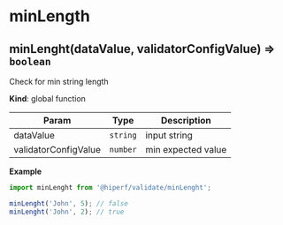 # minLength
<a name="minLenght"></a>

## minLenght(dataValue, validatorConfigValue) ⇒ <code>boolean</code>
Check for min string length

**Kind**: global function  

| Param | Type | Description |
| --- | --- | --- |
| dataValue | <code>string</code> | input string |
| validatorConfigValue | <code>number</code> | min expected value |

**Example**  
```js
import minLenght from '@hiperf/validate/minLenght';

minLenght('John', 5); // false
minLenght('John', 2); // true
```
